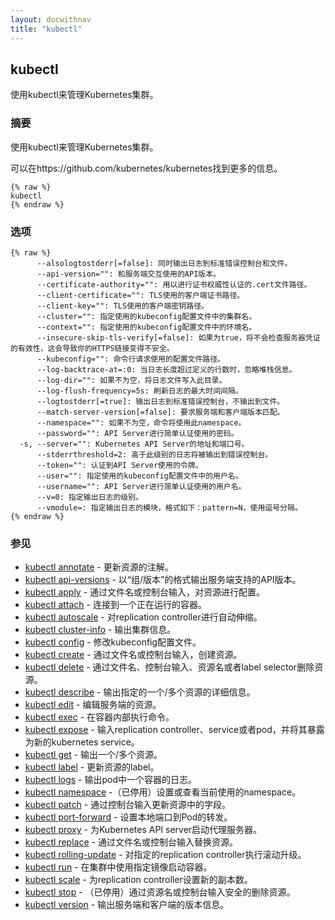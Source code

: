 ```yaml
---
layout: docwithnav
title: "kubectl"
---
```


## kubectl

使用kubectl来管理Kubernetes集群。

### 摘要

使用kubectl来管理Kubernetes集群。

可以在https://github.com/kubernetes/kubernetes找到更多的信息。

```
{% raw %}
kubectl
{% endraw %}
```

### 选项

```
{% raw %}
      --alsologtostderr[=false]: 同时输出日志到标准错误控制台和文件。
      --api-version="": 和服务端交互使用的API版本。
      --certificate-authority="": 用以进行证书权威性认证的.cert文件路径。
      --client-certificate="": TLS使用的客户端证书路径。
      --client-key="": TLS使用的客户端密钥路径。
      --cluster="": 指定使用的kubeconfig配置文件中的集群名。
      --context="": 指定使用的kubeconfig配置文件中的环境名。
      --insecure-skip-tls-verify[=false]: 如果为true，将不会检查服务器凭证的有效性，这会导致你的HTTPS链接变得不安全。
      --kubeconfig="": 命令行请求使用的配置文件路径。
      --log-backtrace-at=:0: 当日志长度超过定义的行数时，忽略堆栈信息。
      --log-dir="": 如果不为空，将日志文件写入此目录。
      --log-flush-frequency=5s: 刷新日志的最大时间间隔。
      --logtostderr[=true]: 输出日志到标准错误控制台，不输出到文件。
      --match-server-version[=false]: 要求服务端和客户端版本匹配。
      --namespace="": 如果不为空，命令将使用此namespace。
      --password="": API Server进行简单认证使用的密码。
  -s, --server="": Kubernetes API Server的地址和端口号。
      --stderrthreshold=2: 高于此级别的日志将被输出到错误控制台。
      --token="": 认证到API Server使用的令牌。
      --user="": 指定使用的kubeconfig配置文件中的用户名。
      --username="": API Server进行简单认证使用的用户名。
      --v=0: 指定输出日志的级别。
      --vmodule=: 指定输出日志的模块，格式如下：pattern=N，使用逗号分隔。
{% endraw %}
```

### 参见

* [kubectl annotate](kubectl_annotate.md)	 - 更新资源的注解。
* [kubectl api-versions](kubectl_api-versions.md)	 - 以“组/版本”的格式输出服务端支持的API版本。
* [kubectl apply](kubectl_apply.md)	 - 通过文件名或控制台输入，对资源进行配置。
* [kubectl attach](kubectl_attach.md)	 - 连接到一个正在运行的容器。
* [kubectl autoscale](kubectl_autoscale.md)	 - 对replication controller进行自动伸缩。
* [kubectl cluster-info](kubectl_cluster-info.md)	 - 输出集群信息。
* [kubectl config](kubectl_config.md)	 - 修改kubeconfig配置文件。
* [kubectl create](kubectl_create.md)	 - 通过文件名或控制台输入，创建资源。
* [kubectl delete](kubectl_delete.md)	 - 通过文件名、控制台输入、资源名或者label selector删除资源。
* [kubectl describe](kubectl_describe.md)	 - 输出指定的一个/多个资源的详细信息。
* [kubectl edit](kubectl_edit.md)	 - 编辑服务端的资源。
* [kubectl exec](kubectl_exec.md)	 - 在容器内部执行命令。
* [kubectl expose](kubectl_expose.md)	 - 输入replication controller、service或者pod，并将其暴露为新的kubernetes service。
* [kubectl get](kubectl_get.md)	 - 输出一个/多个资源。
* [kubectl label](kubectl_label.md)	 - 更新资源的label。
* [kubectl logs](kubectl_logs.md)	 - 输出pod中一个容器的日志。
* [kubectl namespace](kubectl_namespace.md)	 -（已停用）设置或查看当前使用的namespace。
* [kubectl patch](kubectl_patch.md)	 - 通过控制台输入更新资源中的字段。
* [kubectl port-forward](kubectl_port-forward.md)	 - 设置本地端口到Pod的转发。
* [kubectl proxy](kubectl_proxy.md)	 - 为Kubernetes API server启动代理服务器。
* [kubectl replace](kubectl_replace.md)	 - 通过文件名或控制台输入替换资源。
* [kubectl rolling-update](kubectl_rolling-update.md)	 - 对指定的replication controller执行滚动升级。
* [kubectl run](kubectl_run.md)	 - 在集群中使用指定镜像启动容器。
* [kubectl scale](kubectl_scale.md)	 - 为replication controller设置新的副本数。
* [kubectl stop](kubectl_stop.md)	 - （已停用）通过资源名或控制台输入安全的删除资源。
* [kubectl version](kubectl_version.md)	 - 输出服务端和客户端的版本信息。
